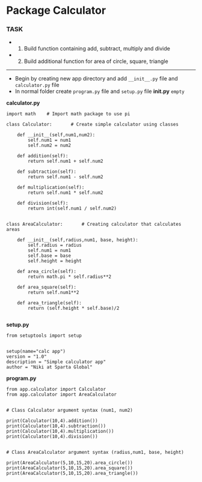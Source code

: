 # Package Calculator

### **TASK**
- 1) Build function containing add, subtract, multiply and divide
- 2) Build additional function for area of circle, square, triangle 
    

- -----------------------------------------------------
- Begin by creating new app directory and add `__init__.py` file and `calculator.py` file
- In normal folder create `program.py` file and `setup.py` file
**__init__.py**
  `empty`
  
**calculator.py**

```
import math    # Import math package to use pi

class Calculator:       # Create simple calculator using classes

    def __init__(self,num1,num2):
        self.num1 = num1
        self.num2 = num2

    def addition(self):
        return self.num1 + self.num2

    def subtraction(self):
        return self.num1 - self.num2

    def multiplication(self):
        return self.num1 * self.num2

    def division(self):
        return int(self.num1 / self.num2)


class AreaCalculator:       # Creating calculator that calculates areas

    def __init__(self,radius,num1, base, height):
        self.radius = radius
        self.num1 = num1
        self.base = base
        self.height = height

    def area_circle(self):
        return math.pi * self.radius**2

    def area_square(self):
        return self.num1**2

    def area_triangle(self):
        return (self.height * self.base)/2


```

**setup.py**
```
from setuptools import setup


setup(name="calc app")
version = "1.0"
description = "Simple calculator app"
author = "Niki at Sparta Global"
```
**program.py**
```
from app.calculator import Calculator
from app.calculator import AreaCalculator


# Class Calculator argument syntax (num1, num2)

print(Calculator(10,4).addition())
print(Calculator(10,4).subtraction())
print(Calculator(10,4).multiplication())
print(Calculator(10,4).division())


# Class AreaCalculator argument syntax (radius,num1, base, height)

print(AreaCalculator(5,10,15,20).area_circle())
print(AreaCalculator(5,10,15,20).area_square())
print(AreaCalculator(5,10,15,20).area_triangle())

```
